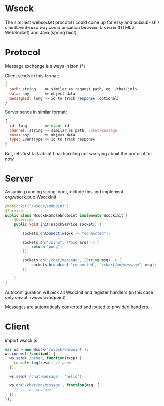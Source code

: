 # Wsock

The simplest websocket procotol I could come up for easy and pubsub-ish / clientEvent-resp way communication between browser (HTML5 WebSocket) and Java (spring boot)

# Protocol

Message exchange is always in json (*)

Client sends in this format:
```javascript
{
  path: string    => similar as request path, eg. /chat/info
  data: any       => object data
  messageId: long => id to track response (optional)
}
```

Server sends in similar format:
```javascript
{
  id: long        => event id
  channel: string => similar as path, /chat/message
  data: any       => object data
  type: EventType => id to track response
}
```

But, lets first talk about final handling not worrying about the protocol for now.

# Server
Assuming running spring-boot, include this and implement org.wsock.pub.WsockInit

```java
@WebSocket("/wsock/endpoint")
@Service
public class WsockExampleEndpoint implements WsockInit {
    @Override
    public void init(WsockService sockets) {

        sockets.onConnect(wsock -> "connected");

        sockets.on("/ping", (Void arg) -> {
            return "pong";
        });

        sockets.on("/chat/message", (String msg) -> {
            sockets.broadcast("connected", "/chart/on/message", msg);
        });

    }
}
```

Autoconfiguration will pick all WsocInit and register handlers (in this case only one at: /wsock/endpoint)

Messages are automaticaly converted and routed to provided handlers...


# Client

import wsock.js
```javascript
var ws = new Wsock('/wsock/endpoint');
ws.connect(function() {
  ws.send('/ping', function(resp) {
    console.log(resp); // pong
  });

  ws.send('/chat/message', 'hello');

  ws.on('/char/on/message', function(msg) {
    // ... on message
  });
});
```

